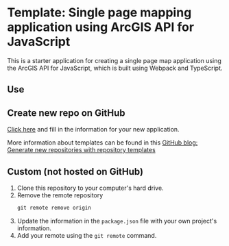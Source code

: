# Template: Single page mapping application using ArcGIS API for JavaScript

This is a starter application for creating a single page map application using the ArcGIS API for JavaScript, which is built using Webpack and TypeScript.

## Use

## Create new repo on GitHub

[Click here](https://github.com/WSDOT-GIS/arcgis-2d-spa-template/generate) and fill in the information for your new application.

More information about templates can be found in this [GitHub blog: Generate new repositories with repository templates](https://github.blog/2019-06-06-generate-new-repositories-with-repository-templates/)

## Custom (not hosted on GitHub)

1. Clone this repository to your computer's hard drive.
2. Remove the remote repository
    ```cmd
    git remote remove origin
    ```
3. Update the information in the `package.json` file with your own project's information.
4. Add your remote using the `git remote` command.